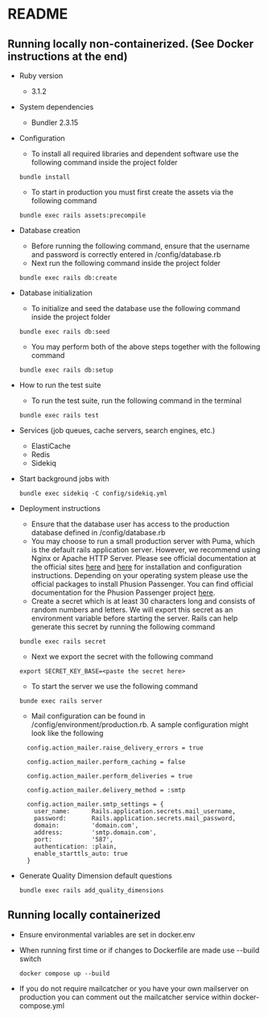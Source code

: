 # README

## Running locally non-containerized. (See Docker instructions at the end)
* Ruby version
  * 3.1.2

* System dependencies
  * Bundler 2.3.15

* Configuration
  * To install all required libraries and dependent software use the following command inside the project folder

  ```
  bundle install
  ```

  * To start in production you must first create the assets via the following command

  ```
  bundle exec rails assets:precompile
  ```

* Database creation
  * Before running the following command, ensure that the username and password is correctly entered in /config/database.rb
  * Next run the following command inside the project folder

  ```
  bundle exec rails db:create
  ```

* Database initialization
  * To initialize and seed the database use the following command inside the project folder

  ```
  bundle exec rails db:seed
  ```

  * You may perform both of the above steps together with the following command

  ```
  bundle exec rails db:setup
  ```

* How to run the test suite
  * To run the test suite, run the following command in the terminal

  ```
  bundle exec rails test
  ```

* Services (job queues, cache servers, search engines, etc.)
  * ElastiCache
  * Redis
  * Sidekiq

* Start background jobs with

  ```
  bundle exec sidekiq -C config/sidekiq.yml
  ```

* Deployment instructions
  * Ensure that the database user has access to the production database defined in /config/database.rb
  * You may choose to run a small production server with Puma, which is the default rails application server. However, we recommend using Nginx or Apache HTTP Server. Please see official documentation at the official sites [here](https://nginx.org/en/docs/) and [here](https://httpd.apache.org/docs/2.4/) for installation and configuration instructions. Depending on your operating system please use the official packages to install Phusion Passenger. You can find official documentation for the Phusion Passenger project [here](https://www.phusionpassenger.com/library/deploy/nginx/deploy/ruby/).
  * Create a secret which is at least 30 characters long and consists of random numbers and letters. We will export this secret as an environment variable before starting the server. Rails can help generate this secret by running the following command

  ```
  bundle exec rails secret
  ```

  * Next we export the secret with the following command

  ```
  export SECRET_KEY_BASE=<paste the secret here>
  ```

  * To start the server we use the following command

  ```
  bunde exec rails server
  ```

  * Mail configuration can be found in /config/environment/production.rb. A sample configuration might look like the following

  ```
    config.action_mailer.raise_delivery_errors = true

    config.action_mailer.perform_caching = false

    config.action_mailer.perform_deliveries = true

    config.action_mailer.delivery_method = :smtp

    config.action_mailer.smtp_settings = {
      user_name:      Rails.application.secrets.mail_username,
      password:       Rails.application.secrets.mail_password,
      domain:         'domain.com',
      address:        'smtp.domain.com',
      port:           '587',
      authentication: :plain,
      enable_starttls_auto: true
    }

  ```

* Generate Quality Dimension default questions
  ```
  bundle exec rails add_quality_dimensions
  ```

## Running locally containerized

* Ensure environmental variables are set in docker.env

* When running first time or if changes to Dockerfile are made use --build switch

  ```
  docker compose up --build
  ```

* If you do not require mailcatcher or you have your own mailserver on production you can comment out the mailcatcher service within docker-compose.yml
